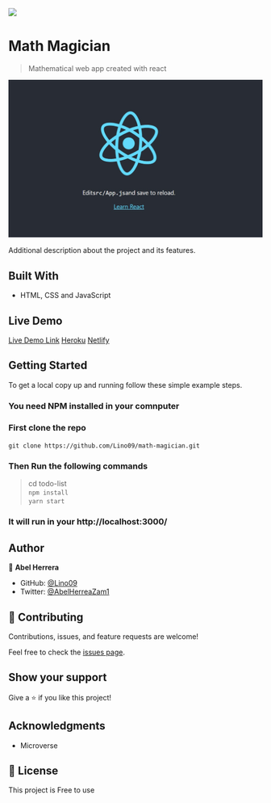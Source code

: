 ﻿![](https://img.shields.io/badge/Microverse-blueviolet)

# Math Magician

> Mathematical web app created with react

![screenshot](./src/assets/ss.jpg)

Additional description about the project and its features.

## Built With

- HTML, CSS and JavaScript

## Live Demo

[Live Demo Link](https://lino09.github.io/math-magician/build/)
[Heroku](https://abel-the-math-magician.herokuapp.com/)
[Netlify](https://abel-math-magician.netlify.app/)
## Getting Started

To get a local copy up and running follow these simple example steps.

### You need NPM installed in your comnputer

### First clone the repo

`git clone https://github.com/Lino09/math-magician.git`

### Then Run the following commands

> cd todo-list <br>
> `npm install` <br> 
> `yarn start` <br>

### It will run in your http://localhost:3000/


## Author

👤 **Abel Herrera**

- GitHub: [@Lino09](https://github.com/Lino09)
- Twitter: [@AbelHerreaZam1](https://twitter.com/AbelHerreaZam1)


## 🤝 Contributing

Contributions, issues, and feature requests are welcome!

Feel free to check the [issues page](../../issues/).

## Show your support

Give a ⭐️ if you like this project!

## Acknowledgments

- Microverse

## 📝 License

This project is Free to use
